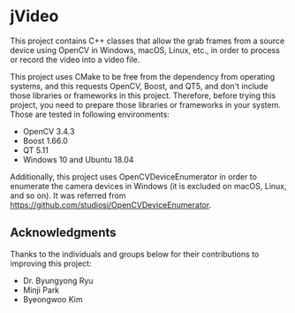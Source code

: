 # jVideo
This project contains C++ classes that allow the grab frames from a source device using OpenCV in Windows, macOS, Linux, etc., in order to process or record the video into a video file.

This project uses CMake to be free from the dependency from operating systems, and this requests OpenCV, Boost, and QT5, and don't include those libraries or frameworks in this project. Therefore, before trying this project, you need to prepare those libraries or frameworks in your system. Those are tested in following environments:
- OpenCV 3.4.3
- Boost 1.66.0
- QT 5.11
- Windows 10 and Ubuntu 18.04

Additionally, this project uses OpenCVDeviceEnumerator in order to enumerate the camera devices in Windows (it is excluded on macOS, Linux, and so on). It was referred from https://github.com/studiosi/OpenCVDeviceEnumerator.

## Acknowledgments
Thanks to the individuals and groups below for their contributions to improving this project:
- Dr. Byungyong Ryu
- Minji Park
- Byeongwoo Kim
